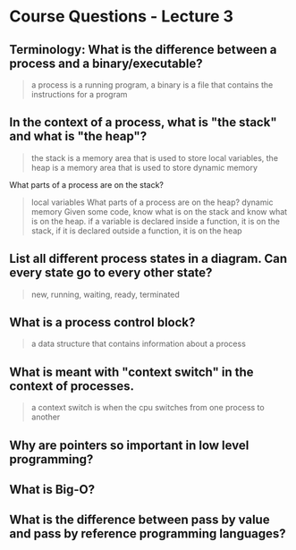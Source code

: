 # Course Questions - Lecture 3

## Terminology: What is the difference between a process and a binary/executable?

> a process is a running program, a binary is a file that contains the instructions for a program

## In the context of a process, what is "the stack" and what is "the heap"?

> the stack is a memory area that is used to store local variables, the heap is a memory area that is used to store dynamic memory

What parts of a process are on the stack?
> local variables
What parts of a process are on the heap?
> dynamic memory
Given some code, know what is on the stack and know what is on the heap.
> if a variable is declared inside a function, it is on the stack, if it is declared outside a function, it is on the heap

## List all different process states in a diagram. Can every state go to every other state?

> new, running, waiting, ready, terminated

## What is a process control block?

> a data structure that contains information about a process

## What is meant with "context switch" in the context of processes.

> a context switch is when the cpu switches from one process to another

## Why are pointers so important in low level programming?

>

## What is Big-O?

>

## What is the difference between pass by value and pass by reference programming languages?

>
